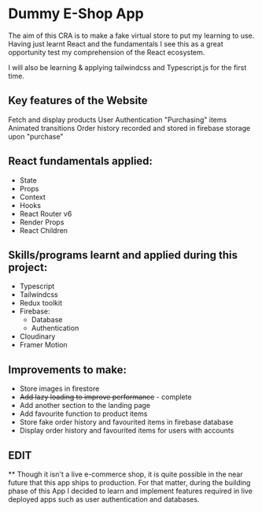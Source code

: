 # Dummy E-Shop App

The aim of this CRA is to make a fake virtual store to put my learning to use. Having just learnt React and the fundamentals I see this as a great
opportunity test my comprehension of the React ecosystem.

I will also be learning & applying tailwindcss and Typescript.js for the first time.

## Key features of the Website

Fetch and display products
User Authentication
"Purchasing" items
Animated transitions
Order history recorded and stored in firebase storage upon "purchase"

## React fundamentals applied:

- State
- Props
- Context
- Hooks
- React Router v6
- Render Props
- React Children


## Skills/programs learnt and applied during this project:

- Typescript 
- Tailwindcss
- Redux toolkit
- Firebase:
  - Database
  - Authentication
- Cloudinary 
- Framer Motion


## Improvements to make:

- Store images in firestore
- ~~Add lazy loading to improve performance~~ - complete
- Add another section to the landing page
- Add favourite function to product items
- Store fake order history and favourited items in firebase database
- Display order history and favourited items for users with accounts

## EDIT
** Though it isn't a live e-commerce shop, it is quite possible in the near future that this app ships to production. For that matter, during the building 
phase of this App I decided to learn and implement features required in live deployed apps such as user authentication and databases.
